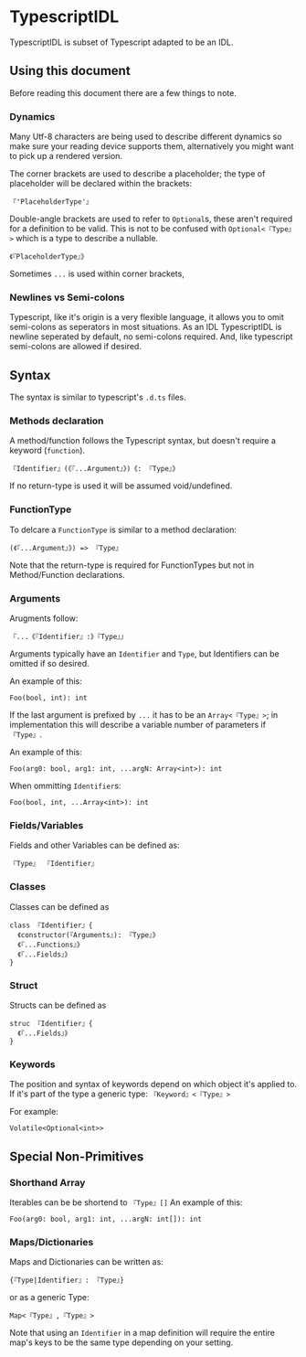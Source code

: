 # TypescriptIDL

TypescriptIDL is subset of Typescript adapted to be an IDL.

## Using this document
Before reading this document there are a few things to note.

### Dynamics
Many Utf-8 characters are being used to describe different dynamics so make sure your reading device supports them, alternatively you might want to pick up a rendered version.

The corner brackets are used to describe a placeholder; the type of placeholder will be declared within the brackets:
```
『'PlaceholderType'』
```

Double-angle brackets are used to refer to `Optional`s, these aren't required for a definition to be valid.
This is not to be confused with `Optional<『Type』>` which is a type to describe a nullable.
```
《『PlaceholderType』》
```

Sometimes `...` is used within corner brackets, 

### Newlines vs Semi-colons
Typescript, like it's origin is a very flexible language, it allows you to omit semi-colons as seperators in most situations.
As an IDL TypescriptIDL is newline seperated by default, no semi-colons required. And, like typescript semi-colons are allowed if desired.

## Syntax

The syntax is similar to typescript's `.d.ts` files.

### Methods declaration
A method/function follows the Typescript syntax, but doesn't require a keyword (`function`).
```
『Identifier』(《『...Argument』》)《: 『Type』》
```
If no return-type is used it will be assumed void/undefined.

### FunctionType
To delcare a `FunctionType` is similar to a method declaration:
```
(《『...Argument』》) => 『Type』
```

Note that the return-type is required for FunctionTypes but not in Method/Function declarations.

### Arguments
Arugments follow:
```
『...《『Identifier』:》『Type』』
```

Arguments typically have an `Identifier` and `Type`, but Identifiers can be omitted if so desired.

An example of this:
```
Foo(bool, int): int
```

If the last argument is prefixed by `...` it has to be an `Array<『Type』>`; in implementation this will describe a variable number of parameters if `『Type』`.

An example of this:
```
Foo(arg0: bool, arg1: int, ...argN: Array<int>): int
```

When ommitting `Identifier`s:
```
Foo(bool, int, ...Array<int>): int
```

### Fields/Variables
Fields and other Variables can be defined as:
```
『Type』 『Identifier』
```

### Classes
Classes can be defined as
```
class 『Identifier』{
  《constructor(『Arguments』): 『Type』》
  《『...Functions』》
  《『...Fields』》
}
```

### Struct
Structs can be defined as
```
struc 『Identifier』{
  《『...Fields』》
}
```

### Keywords
The position and syntax of keywords depend on which object it's applied to.
If it's part of the type a generic type:
`『Keyword』<『Type』>`

For example:
```
Volatile<Optional<int>>
```

## Special Non-Primitives
### Shorthand Array
Iterables can be be shortend to `『Type』[]`
An example of this:
```
Foo(arg0: bool, arg1: int, ...argN: int[]): int
```

### Maps/Dictionaries
Maps and Dictionaries can be written as:
```
{『Type|Identifier』: 『Type』}
```` 
or as a generic Type:
```
Map<『Type』,『Type』>
```
Note that using an `Identifier` in a map definition will require the entire map's keys to be the same type depending on your setting.
